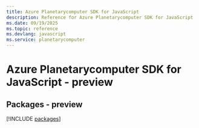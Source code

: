 ```yaml
---
title: Azure Planetarycomputer SDK for JavaScript
description: Reference for Azure Planetarycomputer SDK for JavaScript
ms.date: 09/19/2025
ms.topic: reference
ms.devlang: javascript
ms.service: planetarycomputer
---
```

# Azure Planetarycomputer SDK for JavaScript - preview
## Packages - preview
[!INCLUDE [packages](planetarycomputer-index.md)]
